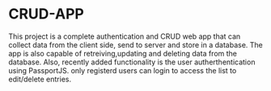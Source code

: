 # CRUD-APP 
This project is a complete authentication and CRUD web app that can collect data from the client side, send to server and store in a database.
The app is also capable of retreiving,updating and deleting data from the database.
Also, recently added functionality is the user autherthentication using PassportJS.
only registerd users can login to access the list to edit/delete entries.
